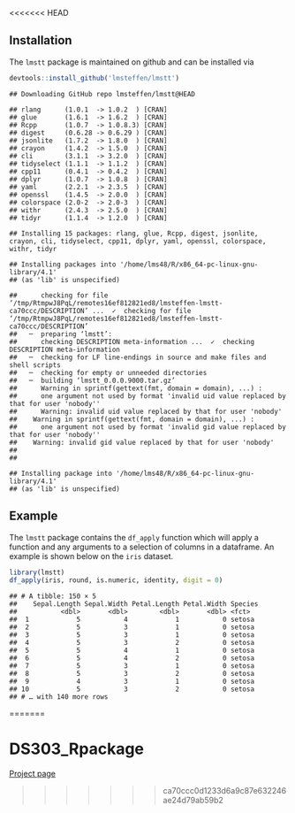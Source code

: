 <<<<<<< HEAD

## Installation

The `lmstt` package is maintained on github and can be installed via

``` r
devtools::install_github('lmsteffen/lmstt')
```

    ## Downloading GitHub repo lmsteffen/lmstt@HEAD

    ## rlang      (1.0.1  -> 1.0.2  ) [CRAN]
    ## glue       (1.6.1  -> 1.6.2  ) [CRAN]
    ## Rcpp       (1.0.7  -> 1.0.8.3) [CRAN]
    ## digest     (0.6.28 -> 0.6.29 ) [CRAN]
    ## jsonlite   (1.7.2  -> 1.8.0  ) [CRAN]
    ## crayon     (1.4.2  -> 1.5.0  ) [CRAN]
    ## cli        (3.1.1  -> 3.2.0  ) [CRAN]
    ## tidyselect (1.1.1  -> 1.1.2  ) [CRAN]
    ## cpp11      (0.4.1  -> 0.4.2  ) [CRAN]
    ## dplyr      (1.0.7  -> 1.0.8  ) [CRAN]
    ## yaml       (2.2.1  -> 2.3.5  ) [CRAN]
    ## openssl    (1.4.5  -> 2.0.0  ) [CRAN]
    ## colorspace (2.0-2  -> 2.0-3  ) [CRAN]
    ## withr      (2.4.3  -> 2.5.0  ) [CRAN]
    ## tidyr      (1.1.4  -> 1.2.0  ) [CRAN]

    ## Installing 15 packages: rlang, glue, Rcpp, digest, jsonlite, crayon, cli, tidyselect, cpp11, dplyr, yaml, openssl, colorspace, withr, tidyr

    ## Installing packages into '/home/lms48/R/x86_64-pc-linux-gnu-library/4.1'
    ## (as 'lib' is unspecified)

    ##      checking for file ‘/tmp/RtmpwJ8PqL/remotes16ef812821ed8/lmsteffen-lmstt-ca70ccc/DESCRIPTION’ ...  ✓  checking for file ‘/tmp/RtmpwJ8PqL/remotes16ef812821ed8/lmsteffen-lmstt-ca70ccc/DESCRIPTION’
    ##   ─  preparing ‘lmstt’:
    ##      checking DESCRIPTION meta-information ...  ✓  checking DESCRIPTION meta-information
    ##   ─  checking for LF line-endings in source and make files and shell scripts
    ##   ─  checking for empty or unneeded directories
    ##   ─  building ‘lmstt_0.0.0.9000.tar.gz’
    ##      Warning in sprintf(gettext(fmt, domain = domain), ...) :
    ##      one argument not used by format 'invalid uid value replaced by that for user 'nobody''
    ##      Warning: invalid uid value replaced by that for user 'nobody'
    ##    Warning in sprintf(gettext(fmt, domain = domain), ...) :
    ##      one argument not used by format 'invalid gid value replaced by that for user 'nobody''
    ##    Warning: invalid gid value replaced by that for user 'nobody'
    ##      
    ## 

    ## Installing package into '/home/lms48/R/x86_64-pc-linux-gnu-library/4.1'
    ## (as 'lib' is unspecified)

## Example

The `lmstt` package contains the `df_apply` function which will apply a
function and any arguments to a selection of columns in a dataframe. An
example is shown below on the `iris` dataset.

``` r
library(lmstt)
df_apply(iris, round, is.numeric, identity, digit = 0)
```

    ## # A tibble: 150 × 5
    ##    Sepal.Length Sepal.Width Petal.Length Petal.Width Species
    ##           <dbl>       <dbl>        <dbl>       <dbl> <fct>  
    ##  1            5           4            1           0 setosa 
    ##  2            5           3            1           0 setosa 
    ##  3            5           3            1           0 setosa 
    ##  4            5           3            2           0 setosa 
    ##  5            5           4            1           0 setosa 
    ##  6            5           4            2           0 setosa 
    ##  7            5           3            1           0 setosa 
    ##  8            5           3            2           0 setosa 
    ##  9            4           3            1           0 setosa 
    ## 10            5           3            2           0 setosa 
    ## # … with 140 more rows
=======
# DS303_Rpackage
[Project page](https://lmsteffen.github.io/lmstt/)
>>>>>>> ca70ccc0d1233d6a9c87e632246ae24d79ab59b2
